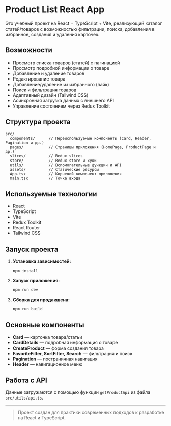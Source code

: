 # Product List React App

Это учебный проект на React + TypeScript + Vite, реализующий каталог статей/товаров с возможностью фильтрации, поиска, добавления в избранное, создания и удаления карточек.

## Возможности

- Просмотр списка товаров (статей) с пагинацией
- Просмотр подробной информации о товаре
- Добавление и удаление товаров
- Редактирование товара
- Добавление/удаление из избранного (лайк)
- Поиск и фильтрация товаров
- Адаптивный дизайн (Tailwind CSS)
- Асинхронная загрузка данных с внешнего API
- Управление состоянием через Redux Toolkit

## Структура проекта

```
src/
  components/      // Переиспользуемые компоненты (Card, Header, Pagination и др.)
  pages/           // Страницы приложения (HomePage, ProductPage и др.)
  slices/          // Redux slices
  store/           // Redux store и хуки
  utils/           // Вспомогательные функции и API
  assets/          // Статические ресурсы
  App.tsx          // Корневой компонент приложения
  main.tsx         // Точка входа
```

## Используемые технологии

- React
- TypeScript
- Vite
- Redux Toolkit
- React Router
- Tailwind CSS

## Запуск проекта

1. **Установка зависимостей:**
   ```bash
   npm install
   ```

2. **Запуск приложения:**
   ```bash
   npm run dev
   ```

3. **Сборка для продакшена:**
   ```bash
   npm run build
   ```

## Основные компоненты

- **Card** — карточка товара/статьи
- **CardDetails** — подробная информация о товаре
- **CreateProduct** — форма создания товара
- **FavoriteFilter, SortFilter, Search** — фильтрация и поиск
- **Pagination** — постраничная навигация
- **Header** — навигационное меню

## Работа с API

Данные загружаются с помощью функции `getProductApi` из файла `src/utils/api.ts`.  

---

> Проект создан для практики современных подходов к разработке на React и TypeScript.